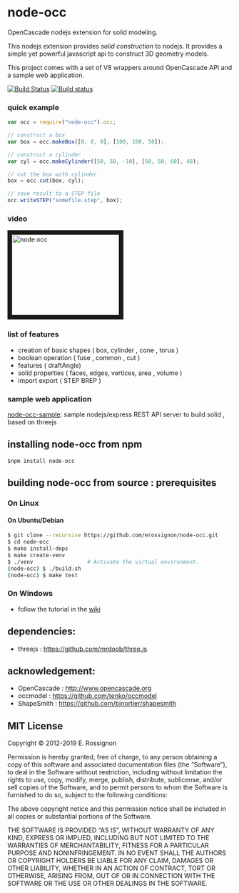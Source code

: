 # node-occ

OpenCascade nodejs extension for solid modeling.

This nodejs extension provides _solid construction_ to nodejs.
It provides a simple yet powerful javascript api to construct 3D geometry models.

This project comes with a set of V8 wrappers around OpenCascade API and a sample web application.

[![Build Status](https://travis-ci.org/OpenWebCAD/node-occ.png?branch=master)](https://travis-ci.org/OpenWebCAD/node-occ)
[![Build status](https://ci.appveyor.com/api/projects/status/s5eaux89v2c0wmu4?svg=true)](https://ci.appveyor.com/project/erossignon/node-occ-6ktv4)

### quick example

```javascript
var occ = require("node-occ").occ;

// construct a box
var box = occ.makeBox([0, 0, 0], [100, 100, 50]);

// construct a cylinder
var cyl = occ.makeCylinder([50, 50, -10], [50, 50, 60], 40);

// cut the box with cylinder
box = occ.cut(box, cyl);

// save result to a STEP file
occ.writeSTEP("somefile.step", box);
```

### video

<a href="http://www.youtube.com/watch?feature=player_embedded&v=swUPSa2zyrY" target="_blank"><img src="http://img.youtube.com/vi/swUPSa2zyrY/0.jpg" 
alt="node occ" width="240" height="180" border="10" /></a>

### list of features

-   creation of basic shapes ( box, cylinder , cone , torus )
-   boolean operation ( fuse , common , cut )
-   features ( draftAngle)
-   solid properties ( faces, edges, vertices, area , volume )
-   import export ( STEP BREP )

### sample web application

[node-occ-sample](https://github.com/erossignon/node-occ-sample): sample nodejs/express REST API server to build solid , based on threejs

## installing node-occ from npm

```
$npm install node-occ
```

## building node-occ from source : prerequisites

### On Linux

#### On Ubuntu/Debian

```bash
$ git clone --recursive https://github.com/erossignon/node-occ.git
$ cd node-occ
$ make install-deps
$ make create-venv
$ ./venv                 # Activate the virtual environment.
(node-occ) $ ./build.sh
(node-occ) $ make test
```

### On Windows

-   follow the tutorial in the [wiki](https://github.com/erossignon/node-occ/wiki)

## dependencies:

-   threejs : https://github.com/mrdoob/three.js

## acknowledgement:

-   OpenCascade : http://www.opencascade.org
-   occmodel : https://github.com/tenko/occmodel
-   ShapeSmith : https://github.com/bjnortier/shapesmith

## MIT License

Copyright © 2012-2019 E. Rossignon

Permission is hereby granted, free of charge, to any person obtaining a copy of this software and associated documentation files (the “Software”), to deal in the Software without restriction, including without limitation the rights to use, copy, modify, merge, publish, distribute, sublicense, and/or sell copies of the Software, and to permit persons to whom the Software is furnished to do so, subject to the following conditions:

The above copyright notice and this permission notice shall be included in all copies or substantial portions of the Software.

THE SOFTWARE IS PROVIDED “AS IS”, WITHOUT WARRANTY OF ANY KIND, EXPRESS OR IMPLIED, INCLUDING BUT NOT LIMITED TO THE WARRANTIES OF MERCHANTABILITY, FITNESS FOR A PARTICULAR PURPOSE AND NONINFRINGEMENT. IN NO EVENT SHALL THE AUTHORS OR COPYRIGHT HOLDERS BE LIABLE FOR ANY CLAIM, DAMAGES OR OTHER LIABILITY, WHETHER IN AN ACTION OF CONTRACT, TORT OR OTHERWISE, ARISING FROM, OUT OF OR IN CONNECTION WITH THE SOFTWARE OR THE USE OR OTHER DEALINGS IN THE SOFTWARE.
